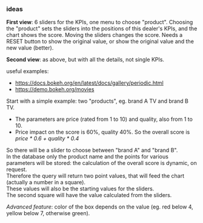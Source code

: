 ### ideas

__First view__: 6 sliders for the KPIs, one menu to choose "product". Choosing the "product" sets the sliders into the positions of this dealer's KPIs, and the chart shows the score.
Moving the sliders changes the score. Needs a RESET button to show the original value, or show the original value and the new value (better).

__Second view__: as above, but with all the details, not single KPIs.


useful examples: 
* https://docs.bokeh.org/en/latest/docs/gallery/periodic.html
* https://demo.bokeh.org/movies


Start with a simple example: two "products", eg. brand A TV and brand B TV. 
* The parameters are price (rated from 1 to 10) and quality, also from 1 to 10. 
* Price impact on the score is 60%, quality 40%. So the overall score is\
   _price * 0.6 + quality * 0.4_

So there will be a slider to choose between "brand A" and "brand B".\
In the database only the product name and the points for various parameters will be stored: the calculation of the overall score is dynamic, on request.\
 Therefore the query will return two point values, that will feed the chart (actually a number in a square).\
These values will also be the starting values for the sliders.\
The second square will have the value calculated from the sliders. 

_Advanced feature_: color of the box depends on the value (eg. red below 4, yellow below 7, otherwise green).